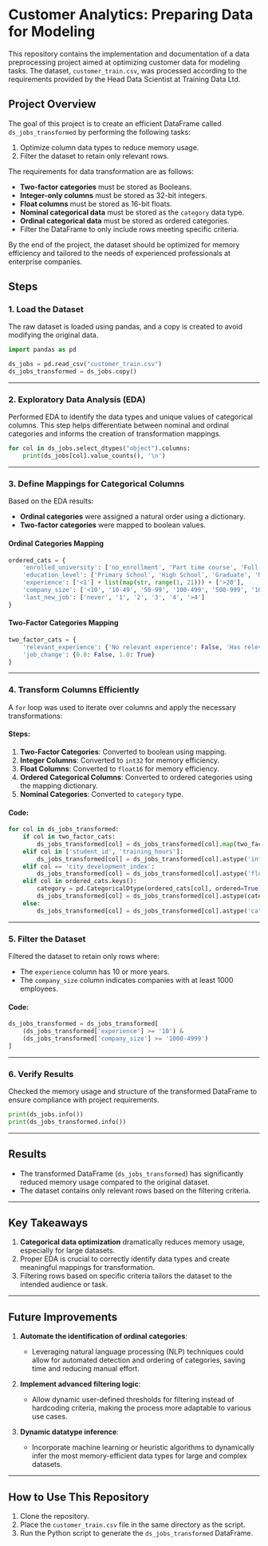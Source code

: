 # Customer Analytics: Preparing Data for Modeling

This repository contains the implementation and documentation of a data preprocessing project aimed at optimizing customer data for modeling tasks. The dataset, `customer_train.csv`, was processed according to the requirements provided by the Head Data Scientist at Training Data Ltd.

## Project Overview

The goal of this project is to create an efficient DataFrame called `ds_jobs_transformed` by performing the following tasks:

1. Optimize column data types to reduce memory usage.
2. Filter the dataset to retain only relevant rows.

The requirements for data transformation are as follows:

- **Two-factor categories** must be stored as Booleans.
- **Integer-only columns** must be stored as 32-bit integers.
- **Float columns** must be stored as 16-bit floats.
- **Nominal categorical data** must be stored as the `category` data type.
- **Ordinal categorical data** must be stored as ordered categories.
- Filter the DataFrame to only include rows meeting specific criteria.

By the end of the project, the dataset should be optimized for memory efficiency and tailored to the needs of experienced professionals at enterprise companies.

## Steps

### 1. Load the Dataset

The raw dataset is loaded using pandas, and a copy is created to avoid modifying the original data.

```python
import pandas as pd

ds_jobs = pd.read_csv("customer_train.csv")
ds_jobs_transformed = ds_jobs.copy()
```

---

### 2. Exploratory Data Analysis (EDA)

Performed EDA to identify the data types and unique values of categorical columns. This step helps differentiate between nominal and ordinal categories and informs the creation of transformation mappings.

```python
for col in ds_jobs.select_dtypes("object").columns:
    print(ds_jobs[col].value_counts(), '\n')
```

---

### 3. Define Mappings for Categorical Columns

Based on the EDA results:

- **Ordinal categories** were assigned a natural order using a dictionary.
- **Two-factor categories** were mapped to boolean values.

#### Ordinal Categories Mapping

```python
ordered_cats = {
    'enrolled_university': ['no_enrollment', 'Part time course', 'Full time course'],
    'education_level': ['Primary School', 'High School', 'Graduate', 'Masters', 'Phd'],
    'experience': ['<1'] + list(map(str, range(1, 21))) + ['>20'],
    'company_size': ['<10', '10-49', '50-99', '100-499', '500-999', '1000-4999', '5000-9999', '10000+'],
    'last_new_job': ['never', '1', '2', '3', '4', '>4']
}
```

#### Two-Factor Categories Mapping

```python
two_factor_cats = {
    'relevant_experience': {'No relevant experience': False, 'Has relevant experience': True},
    'job_change': {0.0: False, 1.0: True}
}
```

---

### 4. Transform Columns Efficiently

A `for` loop was used to iterate over columns and apply the necessary transformations:

#### Steps:

1. **Two-Factor Categories**: Converted to boolean using mapping.
2. **Integer Columns**: Converted to `int32` for memory efficiency.
3. **Float Columns**: Converted to `float16` for memory efficiency.
4. **Ordered Categorical Columns**: Converted to ordered categories using the mapping dictionary.
5. **Nominal Categories**: Converted to `category` type.

#### Code:

```python
for col in ds_jobs_transformed:
    if col in two_factor_cats:
        ds_jobs_transformed[col] = ds_jobs_transformed[col].map(two_factor_cats[col])
    elif col in ['student_id', 'training_hours']:
        ds_jobs_transformed[col] = ds_jobs_transformed[col].astype('int32')
    elif col == 'city_development_index':
        ds_jobs_transformed[col] = ds_jobs_transformed[col].astype('float16')
    elif col in ordered_cats.keys():
        category = pd.CategoricalDtype(ordered_cats[col], ordered=True)
        ds_jobs_transformed[col] = ds_jobs_transformed[col].astype(category)
    else:
        ds_jobs_transformed[col] = ds_jobs_transformed[col].astype('category')
```

---

### 5. Filter the Dataset

Filtered the dataset to retain only rows where:

- The `experience` column has 10 or more years.
- The `company_size` column indicates companies with at least 1000 employees.

#### Code:

```python
ds_jobs_transformed = ds_jobs_transformed[
    (ds_jobs_transformed['experience'] >= '10') &
    (ds_jobs_transformed['company_size'] >= '1000-4999')
]
```

---

### 6. Verify Results

Checked the memory usage and structure of the transformed DataFrame to ensure compliance with project requirements.

```python
print(ds_jobs.info())
print(ds_jobs_transformed.info())
```

---

## Results

- The transformed DataFrame (`ds_jobs_transformed`) has significantly reduced memory usage compared to the original dataset.
- The dataset contains only relevant rows based on the filtering criteria.

---

## Key Takeaways

1. **Categorical data optimization** dramatically reduces memory usage, especially for large datasets.
2. Proper EDA is crucial to correctly identify data types and create meaningful mappings for transformation.
3. Filtering rows based on specific criteria tailors the dataset to the intended audience or task.

---

## Future Improvements

1. **Automate the identification of ordinal categories**:
   - Leveraging natural language processing (NLP) techniques could allow for automated detection and ordering of categories, saving time and reducing manual effort.

2. **Implement advanced filtering logic**:
   - Allow dynamic user-defined thresholds for filtering instead of hardcoding criteria, making the process more adaptable to various use cases.

3. **Dynamic datatype inference**:
   - Incorporate machine learning or heuristic algorithms to dynamically infer the most memory-efficient data types for large and complex datasets.

---

## How to Use This Repository

1. Clone the repository.
2. Place the `customer_train.csv` file in the same directory as the script.
3. Run the Python script to generate the `ds_jobs_transformed` DataFrame.


